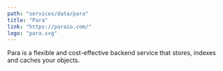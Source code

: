 ```yaml
---
path: "services/data/para"
title: "Para"
link: "https://paraio.com/"
logo: "para.svg"
---
```


Para is a flexible and cost-effective backend service that stores, indexes and caches your objects.
